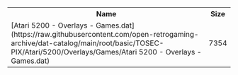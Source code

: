 <table>
<tr><th>Name</th><th>Size</th></tr>
<tr><td>[Atari 5200 - Overlays - Games.dat](https://raw.githubusercontent.com/open-retrogaming-archive/dat-catalog/main/root/basic/TOSEC-PIX/Atari/5200/Overlays/Games/Atari 5200 - Overlays - Games.dat)</td><td>7354</td></tr>
</table>
